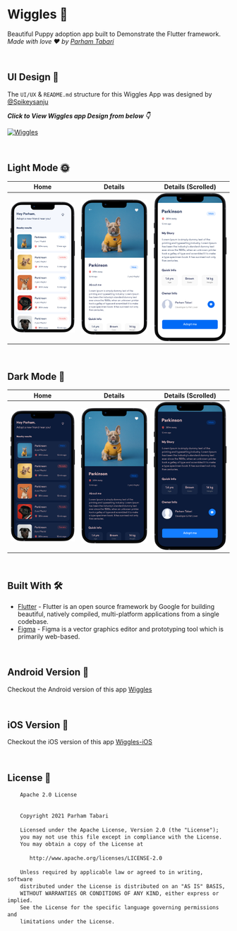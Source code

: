 # Wiggles 🐶

Beautiful Puppy adoption app built to Demonstrate the Flutter framework. *Made with love ❤️
by [Parham Tabari](https://github.com/parhm)*

<br />

## UI Design 🎨

The `UI/UX` & `README.md` structure for this Wiggles App was designed
by <a href="https://github.com/Spikeysanju">@Spikeysanju</a>

***Click to View Wiggles app Design from below 👇***

[![Wiggles](https://img.shields.io/badge/Wiggles-FIGMA-black.svg?style=for-the-badge&logo=figma)](https://www.figma.com/file/OXtSFvmcIcecMkuqSi2RaT/Compose-Challenge-1?node-id=102%3A1)

<br />

## Light Mode 🌞

Home | Details | Details (Scrolled)
--- | --- | --- |
![](https://raw.githubusercontent.com/parhm/Wiggles-Flutter/master/art/Light-Home.png) | ![](https://raw.githubusercontent.com/parhm/Wiggles-Flutter/master/art/Home-Details.png) | ![](https://raw.githubusercontent.com/parhm/Wiggles-Flutter/master/art/Light-Details-Scrolled.png)

<br />

## Dark Mode 🌚

Home | Details | Details (Scrolled)
--- | --- | --- |
![](https://raw.githubusercontent.com/parhm/Wiggles-Flutter/master/art/Dark-Home.png) | ![](https://raw.githubusercontent.com/parhm/Wiggles-Flutter/master/art/Dark-Details.png) | ![](https://raw.githubusercontent.com/parhm/Wiggles-Flutter/master/art/Dark-Details-Scrolled.png)

<br />

## Built With 🛠

- [Flutter](https://flutter.dev/) - Flutter is an open source framework by Google for building
  beautiful, natively compiled, multi-platform applications from a single codebase.
- [Figma](https://figma.com/) - Figma is a vector graphics editor and prototyping tool which is
  primarily web-based.

<br />

## Android Version 📱

Checkout the Android version of this app <a href="https://github.com/Spikeysanju/Wiggles">
Wiggles</a>

<br />

## iOS Version 📱

Checkout the iOS version of this app <a href="https://github.com/sameersyd/Wiggles-iOS">
Wiggles-iOS</a>

<br>

## License 🔖

```
    Apache 2.0 License


    Copyright 2021 Parham Tabari

    Licensed under the Apache License, Version 2.0 (the "License");
    you may not use this file except in compliance with the License.
    You may obtain a copy of the License at

       http://www.apache.org/licenses/LICENSE-2.0

    Unless required by applicable law or agreed to in writing, software
    distributed under the License is distributed on an "AS IS" BASIS,
    WITHOUT WARRANTIES OR CONDITIONS OF ANY KIND, either express or implied.
    See the License for the specific language governing permissions and
    limitations under the License.

```